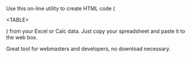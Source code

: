 Use this on-line utility to create HTML code (

&lt;TABLE&gt;

) from your Excel or Calc data. Just copy your spreadsheet and paste it to the web box.

Great tool for webmasters and developers, no download necessary.